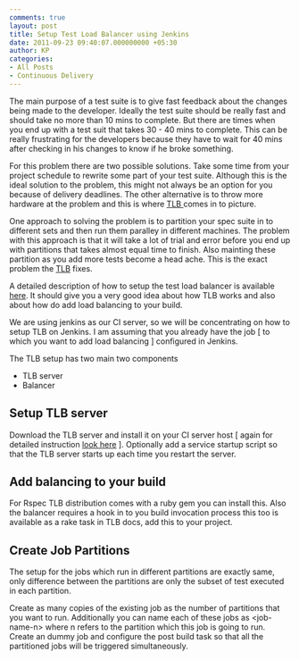 ```yaml
---
comments: true
layout: post
title: Setup Test Load Balancer using Jenkins
date: 2011-09-23 09:40:07.000000000 +05:30
author: KP
categories:
- All Posts
- Continuous Delivery
---
```

The main purpose of a test suite is to give fast feedback about the changes being made to the developer. Ideally the test suite should be really fast and should take no more than 10 mins to complete. But there are times when you end up with a test suit that takes 30 - 40 mins to complete. This can be really frustrating for the developers because they have to wait for 40 mins after checking in his changes to know if he broke something.

For this problem there are two possible solutions. Take some time from your project schedule to rewrite some part of your test suite. Although this is the ideal solution to the problem, this might not always be an option for you because of delivery deadlines. The other alternative is to throw more hardware at the problem and this is where <a href="http://test-load-balancer.github.com/">TLB </a>comes in to picture.

One approach to solving the problem is to partition your spec suite in to different sets and then run them paralley in different machines. The problem with this approach is that it will take a lot of trial and error before you end up with partitions that takes almost equal time to finish. Also mainting these partition as you add more tests become a head ache. This is the exact problem the <a href="http://test-load-balancer.github.com/">TLB</a> fixes.

A detailed description of how to setup the test load balancer is available <a href="http://test-load-balancer.github.com/doc-0_3_2/getting_started_with_tlb.html">here</a>. It should give you a very good idea about how TLB works and also about how do add load balancing to your build.

We are using jenkins as our CI server, so we will be concentrating on how to setup TLB on Jenkins. I am assuming that you already have the job [ to which you want to add load balancing ] configured in Jenkins.

The TLB setup has two main two components
<div>
<ul>
	<li>TLB server</li>
	<li>Balancer</li>
</ul>
</div>
<h2>Setup TLB server</h2>
Download the TLB server and install it on your CI server host [ again for detailed instruction <a href="http://test-load-balancer.github.com/doc-0_3_2/getting_started_with_tlb.html">look here</a> ]. Optionally add a service startup script so that the TLB server starts up each time you restart the server.
<h2>Add balancing to your build</h2>
For Rspec TLB distribution comes with a ruby gem you can install this. Also the balancer requires a hook in to you build invocation process this too is available as a rake task in TLB docs, add this to your project.
<h2>Create Job Partitions</h2>
The setup for the jobs which run in different partitions are exactly same, only difference between the partitions are only the subset of test executed in each partition.

Create as many copies of the existing job as the number of partitions that you want to run. Additionally you can name each of these jobs as &lt;job-name-n&gt; where n refers to the partition which this job is going to run. Create an dummy job and configure the post build task so that all the partitioned jobs will be triggered simultaneously.
